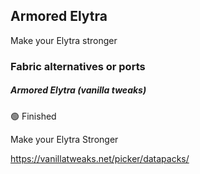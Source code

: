 ## Armored Elytra

Make your Elytra stronger

### Fabric alternatives or ports

##### Armored Elytra (vanilla tweaks)

:green_circle: Finished

Make your Elytra Stronger

https://vanillatweaks.net/picker/datapacks/
